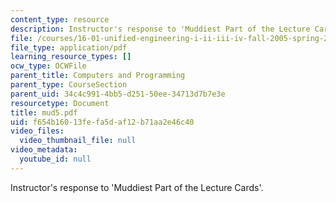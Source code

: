 ```yaml
---
content_type: resource
description: Instructor's response to 'Muddiest Part of the Lecture Cards'.
file: /courses/16-01-unified-engineering-i-ii-iii-iv-fall-2005-spring-2006/f654b16013fefa5daf12b71aa2e46c40_mud5.pdf
file_type: application/pdf
learning_resource_types: []
ocw_type: OCWFile
parent_title: Computers and Programming
parent_type: CourseSection
parent_uid: 34c4c991-4bb5-d251-50ee-34713d7b7e3e
resourcetype: Document
title: mud5.pdf
uid: f654b160-13fe-fa5d-af12-b71aa2e46c40
video_files:
  video_thumbnail_file: null
video_metadata:
  youtube_id: null
---
```

Instructor's response to 'Muddiest Part of the Lecture Cards'.